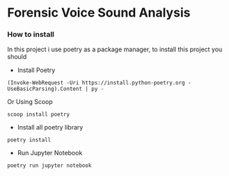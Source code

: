 # Forensic Voice Sound Analysis
### How to install
In this project i use poetry as a package manager, to install this project you should
- Install Poetry
```
(Invoke-WebRequest -Uri https://install.python-poetry.org -UseBasicParsing).Content | py -
```
Or Using Scoop
```
scoop install poetry
```

- Install all poetry library
```
poetry install
```

- Run Jupyter Notebook
```
poetry run jupyter notebook
```
